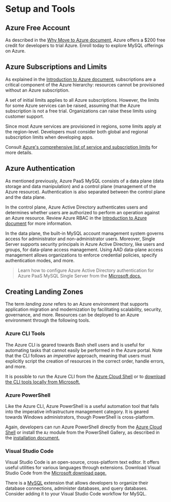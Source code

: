 # Setup and Tools

## Azure Free Account

As described in the [Why Move to Azure document](../02_IntroToMySQL/02_01_Why_Move_To_Azure.md), Azure offers a $200 free credit for developers to trial Azure. Enroll today to explore MySQL offerings on Azure.

## Azure Subscriptions and Limits

As explained in the [Introduction to Azure document](../02_IntroToMySQL/02_02_Introduction_to_Azure.md), subscriptions are a critical component of the Azure hierarchy: resources cannot be provisioned without an Azure subscription.

A set of initial limits applies to all Azure subscriptions. However, the limits for some Azure services can be raised, assuming that the Azure subscription is not a free trial. Organizations can raise these limits using customer support.

Since most Azure services are provisioned in regions, some limits apply at the region-level. Developers must consider both global and regional subscription limits when developing apps.

Consult [Azure's comprehensive list of service and subscription limits](https://docs.microsoft.com/azure/azure-resource-manager/management/azure-subscription-service-limits) for more details.

## Azure Authentication

As mentioned previously, Azure PaaS MySQL consists of a data plane (data storage and data manipulation) and a control plane (management of the Azure resource). Authentication is also separated between the control plane and the data plane.

In the control plane, Azure Active Directory authenticates users and determines whether users are authorized to perform an operation against an Azure resource. Review Azure RBAC in the [Introduction to Azure document](../02_IntroToMySQL/02_02_Introduction_to_Azure.md) for more information.

In the data plane, the built-in MySQL account management system governs access for administrator and non-administrator users. Moreover, Single Server supports security principals in Azure Active Directory, like users and groups, for data-plane access management. Using AAD data-plane access management allows organizations to enforce credential policies, specify authentication modes, and more.

> Learn how to configure Azure Active Directory authentication for Azure PaaS MySQL Single Server from the [Microsoft docs.](https://docs.microsoft.com/azure/mysql/concepts-azure-ad-authentication)

## Creating Landing Zones

The term *landing zone* refers to an Azure environment that supports application migration and modernization by facilitating scalability, security, governance, and more. Resources can be deployed to an Azure environment through the following tools.

### Azure CLI Tools

The Azure CLI is geared towards Bash shell users and is useful for automating tasks that cannot easily be performed in the Azure portal. Note that the CLI follows an *imperative* approach, meaning that users must explicitly script the creation of resources in the correct order, handle errors, and more.

It is possible to run the Azure CLI from the [Azure Cloud Shell](shell.azure.com) or to [download the CLI tools locally from Microsoft.](https://docs.microsoft.com/cli/azure/install-azure-cli)

### Azure PowerShell

Like the Azure CLI, Azure PowerShell is a useful automation tool that falls into the imperative infrastructure management category. It is geared towards Windows administrators, though PowerShell is cross-platform.

Again, developers can run Azure PowerShell directly from the [Azure Cloud Shell](shell.azure.com) or install the `Az` module from the PowerShell Gallery, as described in the [installation document.](https://docs.microsoft.com/powershell/azure/install-az-ps?view=azps-6.6.0)

### Visual Studio Code

Visual Studio Code is an open-source, cross-platform text editor. It offers useful utilities for various languages through extensions. Download Visual Studio Code from the [Microsoft download page.](https://code.visualstudio.com/download)

There is a [MySQL](https://marketplace.visualstudio.com/items?itemName=formulahendry.vscode-mysql) extension that allows developers to organize their database connections, administer databases, and query databases. Consider adding it to your Visual Studio Code workflow for MySQL.
